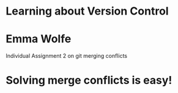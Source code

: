# Learning about Version Control
# Emma Wolfe 
Individual Assignment 2 on git merging conflicts 
# Solving merge conflicts is easy!
